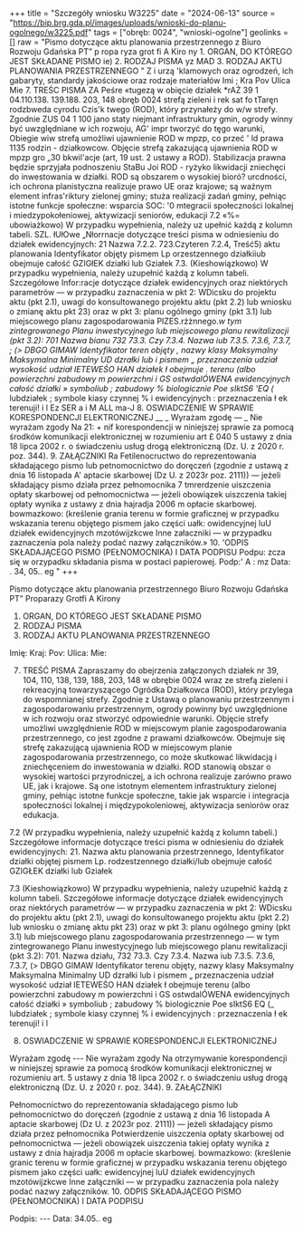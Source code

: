 +++
title = "Szczegóły wniosku W3225"
date = "2024-06-13"
source = "https://bip.brg.gda.pl/images/uploads/wnioski-do-planu-ogolnego/w3225.pdf"
tags = ["obręb: 0024", "wnioski-ogolne"]
geolinks = []
raw = "Pismo dotyczące aktu planowania przestrzennego z Biuro Rozwoju Gdańska  PT” p ropa ryza grot fi A Kiro ny  1. ORGAN, DO KTÓREGO JEST SKŁADANE PISMO ie)  2. RODZAJ PISMA yz MAD 3. RODZAJ AKTU PLANOWANIA PRZESTRZENNEGO ” Z i urzą 'klamowych oraz ogrodzeń, ich gabaryty, standardy jakościowe oraz rodzaje materiałów Imi ; Kra Pov Ulica Mie 7. TREŚC PISMA ZA Peśre «tugezą w obięcie działek *rAŻ 39 1 04.110.138. 139.188. 203, 148 obręb 0024 strefą zieleni i rek sat fo tTaręn rodzbweda cyrodu Czis'k twego (ROD), który przynałeży do w/w strefy. Zgodnie ZUS 04 1 100 jano staty niejmant infrastruktury gmin, ogrody winny być uwzględniane w ich rozwoju, AG' impr tworzyć do tęgo warunki, Obiegie wiw strefą umożliwi ujawnienie ROD w mpzp, co przeć ' ld prawa 1135 rodzin - działkowcow. Objęcie strefą zakazującą ujawnienia ROD w mpzp gro „30 bkwil'acje (art, 19 ust. 2 ustawy a ROD). Stabilizacja prawna będzie sprzyjała podnoszeniu StaBu Joi ROD - ryżyko likwidacji zniechęci do inwestowania w działki. ROD są obszarem o wysokiej bioró? urcdności, ich ochrona planistyczna realizuje prawo UE oraz krajowe; są ważnym element infras'riktury zielonej gminy; stuża realizacji zadań gminy, pełniąc istotne funkcje społeczne: wsparcia SOC: '0 mtegracii społeczności lokalnej i miedzypokołeniowej, aktywizacji seniorów, edukacji 7.2 «%= ubowiażkowo) W przypadku wypełnienia, należy uz upełnić każdą z kolumn tabeli. SZL. łUłOwe „Nłorrnacje dotyczące treści pisma w odniesieniu do działek ewidencyjnych:  21 Nazwa  7.2.2.  723.Czyteren   7.2.4, Treść5)  aktu planowania Identyfikator  objęty pismem   Lp orzestzennego  działkiiub  obejmuje całość  GZIGłEK działki lub Gziałek  7.3. (Kieshowiązkowo) W przypadku wypełnienia, należy uzupełnić każdą z kolumn tabeli. Szczegółowe Infor:racje dotyczące działek ewidencyjnych oraz niektórych parametrów — w przypadku zaznaczenia w pkt 2: WDicsku do projektu aktu (pkt 2.1), uwagi do konsultowanego projektu aktu (pkt 2.2) lub wniosku o zmianę aktu pkt 23) oraz w pkt 3: planu ogólnego gminy (pkt 3.1) lub miejscowego planu zagospodarowania PIZES.rżżnnego._w tym zintegrowanego Planu inwestycyjnego lub miejscowego planu rewitalizacji (pkt 3.2): 701 Nazwa bianu 732  73.3. Czy 7.3.4. Nazwa iub  7.3.5. 7.3.6, 7.3.7, ; (> DBGO GIMAW Identyfikator  teren objęty , nazwy klasy  Maksymalny Maksymalna Minimalny UD dzrałki lub i pismem „ przeznaczenia  udział wysokość udział IETEWEŚO HAN działek ł obejmuje . terenu (albo powierzchni  zabudowy m powierzchni  i GS ostwdalÓWENA  ewidencyjnych całość działki » symboliub  ; zabudowy %  biologicznie  Poe sIktS6 'EQ (_ lubdziałek ; symbole kiasy   czynnej % i ewidencyjnych : przeznaczenia  ł ek  terenuji!   i  l  Ez SER a i M ALL ma-J 8. OSWIADCZENIE W SPRAWIE KORESPONDENCJI ELEKTRONICZNEJ __ _ Wyrażam zgodę — _ Nie wyrażam zgody Na 21: + nif korespondencji w niniejszej sprawie za pomocą środków komunikacji elektronicznej w rozumieniu art £ 040 5 ustawy z dnia 18 lipca 2002 r. o świadczeniu usług drogą elektroniczną (Dz. U. z 2020 r. poz. 344). 9. ZAŁĄCZNIKI Ra Fetilenocructwo do reprezentowania składającego pismo lub petnomocnictwo do doręczeń (zgodnie z ustawą z dnia 16 listopada A' aptacie skarbowej (Dz U. z 2023r poz. 2111)) — jeżeli składający pismo działa przez pełnomocnika 7 tmrerdzenie uiszczenia opłaty skarbowej od pełnomocnictwa — jeżeli obowiązek uiszczenia takiej opłaty wynika z ustawy z dnia hajradja 2006  m opłacie skarbowej. bowmazkowo: (kreślenie grania terenu w formie graficznej w przypadku wskazania terenu objętego pismem jako części uałk: owidencyjnej luU działek ewidencyjnych  mzotówijzkcwe Inne załaczniki — w przypadku zaznaczenia pola należy podać nazwy załączników.» 10. 'ODPIS SKŁADAJĄCEGO PISMO (PEŁNOMOCNIKA) I DATA PODPISU Podpu: zcza się w orzypadku składania pisma w postaci papierowej. Podp:' A : mz Data: . 34, 05.. eg "
+++

Pismo dotyczące aktu planowania przestrzennego
Biuro Rozwoju Gdańska
PT” Proparazy Grotfi A Kirony

1. ORGAN, DO KTÓREGO JEST SKŁADANE PISMO
2. RODZAJ PISMA
3. RODZAJ AKTU PLANOWANIA PRZESTRZENNEGO

Imię:
Kraj:
Pov:
Ulica:
Mie:

7. TREŚĆ PISMA
Zapraszamy do obejrzenia załączonych działek nr 39, 104, 110, 138, 139, 188, 203, 148 w obrębie 0024 wraz ze strefą zieleni i rekreacyjną towarzyszącego Ogródka Działkowca (ROD), który przylega do wspomnianej strefy. Zgodnie z Ustawą o planowaniu przestrzennym i zagospodarowaniu przestrzennym, ogrody powinny być uwzględnione w ich rozwoju oraz stworzyć odpowiednie warunki. Objęcie strefy umożliwi uwzględnienie ROD w miejscowym planie zagospodarowania przestrzennego, co jest zgodne z prawami działkowców. Obejmuje się strefę zakazującą ujawnienia ROD w miejscowym planie zagospodarowania przestrzennego, co może skutkować likwidacją i zniechęceniem do inwestowania w działki. ROD stanowią obszar o wysokiej wartości przyrodniczej, a ich ochrona realizuje zarówno prawo UE, jak i krajowe. Są one istotnym elementem infrastruktury zielonej gminy, pełniąc istotne funkcje społeczne, takie jak wsparcie i integracja społeczności lokalnej i międzypokoleniowej, aktywizacja seniorów oraz edukacja.

7.2 (W przypadku wypełnienia, należy uzupełnić każdą z kolumn tabeli.)
Szczegółowe informacje dotyczące treści pisma w odniesieniu do działek ewidencyjnych:
21. Nazwa aktu planowania przestrzennego, Identyfikator działki objętej pismem
Lp. rodzestzennego działki/lub obejmuje całość
GZIGŁEK działki lub Gziałek

7.3 (Kieshowiązkowo) W przypadku wypełnienia, należy uzupełnić każdą z kolumn tabeli. Szczegółowe informacje dotyczące działek ewidencyjnych oraz niektórych parametrów — w przypadku zaznaczenia w pkt 2:
                    WDicsku do projektu aktu (pkt 2.1), uwagi do konsultowanego projektu aktu (pkt 2.2) lub wniosku o zmianę
                    aktu pkt 23) oraz w pkt 3: planu ogólnego gminy (pkt 3.1) lub miejscowego planu zagospodarowania przestrzennego — w tym zintegrowanego Planu inwestycyjnego lub miejscowego planu rewitalizacji (pkt 3.2):
701. Nazwa działu, 732 73.3. Czy 7.3.4. Nazwa iub 7.3.5. 7.3.6, 7.3.7, 
                    (> DBGO GIMAW Identyfikator terenu objęty, nazwy klasy Maksymalny Maksymalna Minimalny
UD dzrałki lub i pismem „ przeznaczenia udział wysokość udział
IETEWEŚO HAN działek ł obejmuje terenu (albo powierzchni zabudowy m powierzchni 
i GS ostwdalÓWENA  ewidencyjnych całość działki » symboliub ; zabudowy % biologicznie
Poe sIktS6 EQ (_ lubdziałek ; symbole kiasy czynnej %
i ewidencyjnych : przeznaczenia 
ł ek terenuji! 
i l 

8. OSWIADCZENIE W SPRAWIE KORESPONDENCJI ELEKTRONICZNEJ

Wyrażam zgodę --- Nie wyrażam zgody
Na otrzymywanie korespondencji w niniejszej sprawie za pomocą środków komunikacji elektronicznej w rozumieniu art. 5 ustawy z dnia 18 lipca 2002 r. o świadczeniu usług drogą elektroniczną (Dz. U. z 2020 r. poz. 344).
9. ZAŁĄCZNIKI

Pełnomocnictwo do reprezentowania składającego pismo lub pełnomocnictwo do doręczeń (zgodnie z ustawą z dnia 16 listopada
A aptacie skarbowej (Dz U. z 2023r poz. 2111)) — jeżeli składający pismo działa przez pełnomocnika
Potwierdzenie uiszczenia opłaty skarbowej od pełnomocnictwa — jeżeli obowiązek uiszczenia takiej opłaty wynika z ustawy z dnia
hajradja 2006 m opłacie skarbowej.
bowmazkowo: (kreślenie granic terenu w formie graficznej w przypadku wskazania terenu objętego pismem jako części
uałk: ewidencyjnej luU działek ewidencyjnych
mzotówijzkcwe Inne załączniki — w przypadku zaznaczenia pola należy podać nazwy załączników.
10. ODPIS SKŁADAJĄCEGO PISMO (PEŁNOMOCNIKA) I DATA PODPISU

Podpis: --- Data: 34.05.. eg


